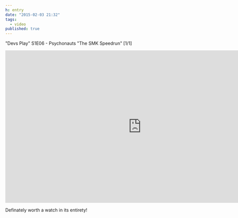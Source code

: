 ```yaml
---
h: entry
date: "2015-02-03 21:32"
tags:
  - video
published: true
---
```

"Devs Play" S1E06 - Psychonauts "The SMK Speedrun" [1/1]

<div class="flex-video"><iframe width="853" height="480" src="https://www.youtube-nocookie.com/embed/lsDc1YVxHA0" frameborder="0" allowfullscreen></iframe></div>

Definately worth a watch in its entirety!
